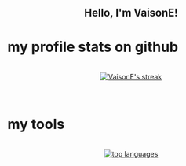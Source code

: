 <h2 align="center">Hello, I'm VaisonE!</h2>

# my profile stats on github

<p align="center">
  <br>
    <a href="https://github.com/VaisonE/VaisonE">
        <img title="VaisonE stats" alt="VaisonE's streak" src="https://github-readme-stats.vercel.app/api?username=VaisonE&show_icons=true&theme=transparent"/>
    </a>
</p><br>

# my tools

<p align="center">
  <br>
    <a href="https://github.com/VaisonE/VaisonE">
        <img title="top languages" src="https://github-readme-stats.vercel.app/api/top-langs/?username=VaisonE&theme=transparent"/>
    </a>
</p><br>



